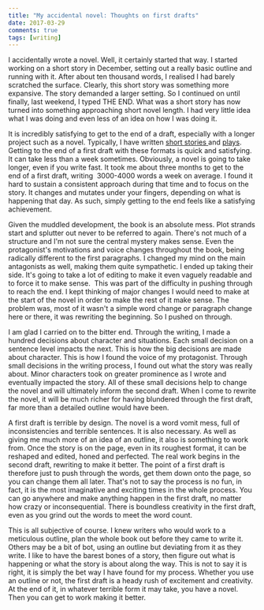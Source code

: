 ```yaml
--- 
title: "My accidental novel: Thoughts on first drafts"  
date: 2017-03-29
comments: true  
tags: [writing]  
---  
```


I accidentally wrote a novel. Well, it certainly started that way. I started working on a short story in December, setting out a really basic outline and running with it. After about ten thousand words, I realised I had barely scratched the surface. Clearly, this short story was something more expansive. The story demanded a larger setting. So I continued on until finally, last weekend, I typed THE END. What was a short story has now turned into something approaching short novel length. I had very little idea what I was doing and even less of an idea on how I was doing it.  

<!--more-->  

It is incredibly satisfying to get to the end of a draft, especially with a longer project such as a novel. Typically, I have written <a href="/amberstars/">short stories </a>and <a href="/remain-vigilant/">plays</a>. Getting to the end of a first draft with these formats is quick and satisfying. It can take less than a week sometimes. Obviously, a novel is going to take longer, even if you write fast. It took me about three months to get to the end of a first draft, writing  3000-4000 words a week on average. I found it hard to sustain a consistent approach during that time and to focus on the story. It changes and mutates under your fingers, depending on what is happening that day. As such, simply getting to the end feels like a satisfying achievement.  

Given the muddled development, the book is an absolute mess. Plot strands start and splutter out never to be referred to again. There's not much of a structure and I'm not sure the central mystery makes sense. Even the protagonist's motivations and voice changes throughout the book, being radically different to the first paragraphs. I changed my mind on the main antagonists as well, making them quite sympathetic. I ended up taking their side. It's going to take a lot of editing to make it even vaguely readable and to force it to make sense.  This was part of the difficulty in pushing through to reach the end. I kept thinking of major changes I would need to make at the start of the novel in order to make the rest of it make sense. The problem was, most of it wasn't a simple word change or paragraph change here or there, it was rewriting the beginning. So I pushed on through.  

I am glad I carried on to the bitter end. Through the writing, I made a hundred decisions about character and situations. Each small decision on a sentence level impacts the next. This is how the big decisions are made about character. This is how I found the voice of my protagonist. Through small decisions in the writing process, I found out what the story was really about. Minor characters took on greater prominence as I wrote and eventually impacted the story. All of these small decisions help to change the novel and will ultimately inform the second draft. When I come to rewrite the novel, it will be much richer for having blundered through the first draft, far more than a detailed outline would have been.  

A first draft is terrible by design. The novel is a word vomit mess, full of inconsistencies and terrible sentences. It is also necessary. As well as giving me much more of an idea of an outline, it also is something to work from. Once the story is on the page, even in its roughest format, it can be reshaped and edited, honed and perfected. The real work begins in the second draft, rewriting to make it better. The point of a first draft is therefore just to push through the words, get them down onto the page, so you can change them all later. That's not to say the process is no fun, in fact, it is the most imaginative and exciting times in the whole process. You can go anywhere and make anything happen in the first draft, no matter how crazy or inconsequential. There is boundless creativity in the first draft, even as you grind out the words to meet the word count.  

This is all subjective of course. I knew writers who would work to a meticulous outline, plan the whole book out before they came to write it. Others may be a bit of bot, using an outline but deviating from it as they write. I like to have the barest bones of a story, then figure out what is happening or what the story is about along the way. This is not to say it is right, it is simply the bet way I have found for my process. Whether you use an outline or not, the first draft is a heady rush of excitement and creativity. At the end of it, in whatever terrible form it may take, you have a novel. Then you can get to work making it better.  
